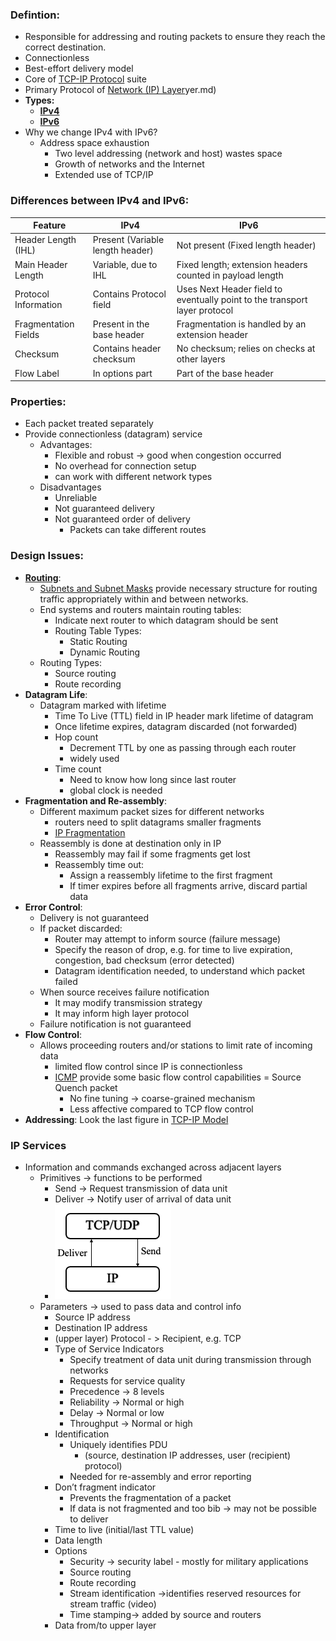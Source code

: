 ### Defintion:
- Responsible for addressing and routing packets to ensure they reach the correct destination.
- Connectionless 
- Best-effort delivery model
- Core of [TCP-IP Protocol](TCP-IP%20Protocol.md) suite
- Primary Protocol of [Network (IP) Layer](Network%20(IP)%20Layer.md)yer.md)
- **Types:**
	- **[IPv4](IPv4.md)**
	- **[IPv6](IPv6.md)** 
- Why we change IPv4 with IPv6?
	- Address space exhaustion
		- Two level addressing (network and host) wastes space
		- Growth of networks and the Internet
		- Extended use of TCP/IP
### Differences between IPv4 and IPv6:
| Feature | IPv4 | IPv6 |
|---------|------|------|
| Header Length (IHL) | Present (Variable length header) | Not present (Fixed length header) |
| Main Header Length | Variable, due to IHL | Fixed length; extension headers counted in payload length |
| Protocol Information | Contains Protocol field | Uses Next Header field to eventually point to the transport layer protocol |
| Fragmentation Fields | Present in the base header | Fragmentation is handled by an extension header |
| Checksum | Contains header checksum | No checksum; relies on checks at other layers |
| Flow Label | In options part | Part of the base header |
### Properties:
- Each packet treated separately 
- Provide connectionless (datagram) service
	- Advantages:
		- Flexible and robust -> good when congestion occurred
		- No overhead for connection setup
		- can work with different network types
	- Disadvantages
		- Unreliable
		- Not guaranteed delivery
		- Not guaranteed order of delivery
			- Packets can take different routes
### Design Issues:
- **[Routing](Routing.md)**:
	- [Subnets and Subnet Masks](Subnets%20and%20Subnet%20Masks.md) provide necessary structure for routing traffic appropriately within and between networks.
	- End systems and routers maintain routing tables:
		- Indicate next router to which datagram should be sent
		- Routing Table Types:
			- Static Routing
			- Dynamic Routing
	- Routing Types:
		- Source routing
		- Route recording
- **Datagram Life**:
	- Datagram marked with lifetime
		- Time To Live (TTL) field in IP header mark lifetime of datagram
		- Once lifetime expires, datagram discarded (not forwarded)
		- Hop count
			- Decrement TTL by one as passing through each router
			- widely used
		- Time count
			- Need to know how long since last router
			- global clock is needed
- **Fragmentation and Re-assembly**:
	- Different maximum packet sizes for different networks
		- routers need to split datagrams smaller fragments
		- [IP Fragmentation](IP%20Fragmentation.md)
	- Reassembly is done at destination only in IP 
		- Reassembly may fail if some fragments get lost
		- Reassembly time out:
			- Assign a reassembly lifetime to the first fragment
			- If timer expires before all fragments arrive, discard partial data
- **Error Control**:
	- Delivery is not guaranteed
	- If packet discarded:
		- Router may attempt to inform source (failure message)
		- Specify the reason of drop, e.g. for time to live expiration, congestion, bad checksum (error detected)
		- Datagram identification needed, to understand which packet failed
	- When source receives failure notification
		- It may modify transmission strategy
		- It may inform high layer protocol
	- Failure notification is not guaranteed
- **Flow Control**:
	- Allows proceeding routers and/or stations to limit rate of incoming data
		- limited flow control since IP is connectionless
		- [ICMP](ICMP.md) provide some basic flow control capabilities = Source Quench packet
			- No fine tuning -> coarse-grained mechanism
			- Less affective compared to TCP flow control
- **Addressing**: Look the last figure in [TCP-IP Model](TCP-IP%20Model.md)
### IP Services
- Information and commands exchanged across adjacent layers
	- Primitives -> functions to be performed
		- Send -> Request transmission of data unit
		- Deliver -> Notify user of arrival of data unit
		- ![IPService](Attachments/IPService.png)
	- Parameters -> used to pass data and control info
		- Source IP address
		- Destination IP address
		- (upper layer) Protocol - > Recipient, e.g. TCP
		- Type of Service Indicators
			- Specify treatment of data unit during transmission through networks
			- Requests for service quality
			- Precedence -> 8 levels
			- Reliability -> Normal or high
			- Delay -> Normal or low 
			- Throughput -> Normal or high
		- Identification
			- Uniquely identifies PDU 
				- (source, destination IP addresses, user (recipient) protocol)
			- Needed for re-assembly and error reporting
		- Don’t fragment indicator
			- Prevents the fragmentation of a packet
			- If data is not fragmented and too bib -> may not be possible to deliver
		- Time to live (initial/last TTL value)
		- Data length
		- Options
			- Security -> security label - mostly for military applications
			- Source routing
			- Route recording
			- Stream identification ->identifies reserved resources for stream traffic (video)
			- Time stamping-> added by source and routers
		- Data from/to upper layer